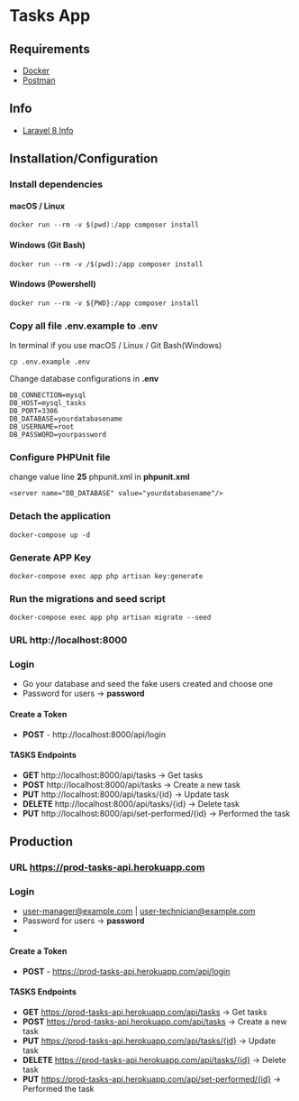 # Tasks App

## Requirements

- [Docker](https://www.docker.com/products/docker-desktop)
- [Postman](https://www.postman.com/downloads/)

## Info

- [Laravel 8 Info](https://laravel.com/docs/8.x/installation)

## Installation/Configuration

### Install dependencies

#### macOS / Linux

```
docker run --rm -v $(pwd):/app composer install
```

#### Windows (Git Bash)

```
docker run --rm -v /$(pwd):/app composer install
```

#### Windows (Powershell)

```
docker run --rm -v ${PWD}:/app composer install
```

### Copy all file .env.example to .env

In terminal if you use macOS / Linux / Git Bash(Windows)

```
cp .env.example .env
```

Change database configurations in **.env**

```
DB_CONNECTION=mysql
DB_HOST=mysql_tasks
DB_PORT=3306
DB_DATABASE=yourdatabasename
DB_USERNAME=root
DB_PASSWORD=yourpassword
```

### Configure PHPUnit file

change value line **25** phpunit.xml in **phpunit.xml**

```
<server name="DB_DATABASE" value="yourdatabasename"/>
```

### Detach the application

```
docker-compose up -d
```

### Generate APP Key

```
docker-compose exec app php artisan key:generate
```

### Run the migrations and seed script

```
docker-compose exec app php artisan migrate --seed
```

### URL http://localhost:8000

### Login

- Go your database and seed the fake users created and choose one
- Password for users -> **password**

#### Create a Token

- **POST** - http://localhost:8000/api/login

#### TASKS Endpoints

- **GET** http://localhost:8000/api/tasks -> Get tasks
- **POST** http://localhost:8000/api/tasks -> Create a new task
- **PUT** http://localhost:8000/api/tasks/{id} -> Update task
- **DELETE** http://localhost:8000/api/tasks/{id} -> Delete task
- **PUT** http://localhost:8000/api/set-performed/{id} -> Performed the task

## Production

### URL https://prod-tasks-api.herokuapp.com

### Login

- user-manager@example.com | user-technician@example.com
- Password for users -> **password**
-

#### Create a Token

- **POST** - https://prod-tasks-api.herokuapp.com/api/login

#### TASKS Endpoints

- **GET** https://prod-tasks-api.herokuapp.com/api/tasks -> Get tasks
- **POST** https://prod-tasks-api.herokuapp.com/api/tasks -> Create a new task
- **PUT** https://prod-tasks-api.herokuapp.com/api/tasks/{id} -> Update task
- **DELETE** https://prod-tasks-api.herokuapp.com/api/tasks/{id} -> Delete task
- **PUT** https://prod-tasks-api.herokuapp.com/api/set-performed/{id} -> Performed the task



